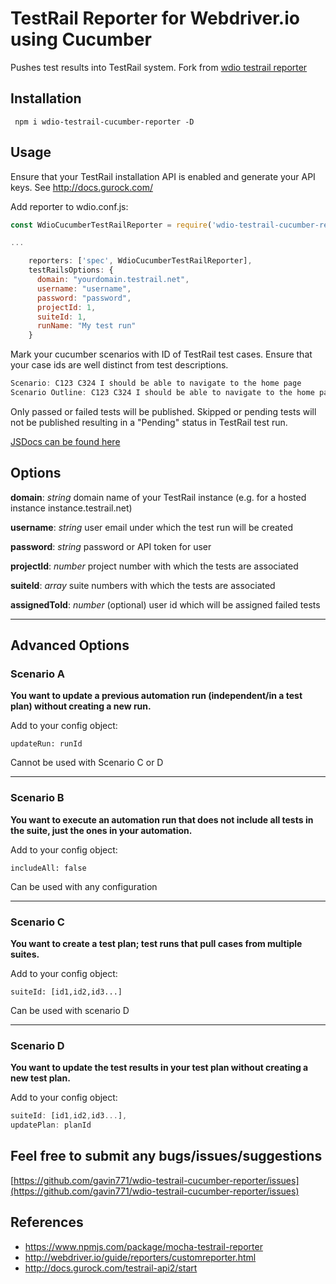 # TestRail Reporter for Webdriver.io using Cucumber

Pushes test results into TestRail system.
Fork from [wdio testrail reporter](https://www.npmjs.com/package/wdio-testrail-reporter)

## Installation

```shell
 npm i wdio-testrail-cucumber-reporter -D
```

## Usage
Ensure that your TestRail installation API is enabled and generate your API keys. See http://docs.gurock.com/

Add reporter to wdio.conf.js:

```Javascript
const WdioCucumberTestRailReporter = require('wdio-testrail-cucumber-reporter');

...

    reporters: ['spec', WdioCucumberTestRailReporter],
    testRailsOptions: {
      domain: "yourdomain.testrail.net",
      username: "username",
      password: "password",
      projectId: 1,
      suiteId: 1,
      runName: "My test run"
    }
```

Mark your cucumber scenarios with ID of TestRail test cases. Ensure that your case ids are well distinct from test descriptions.

```Javascript
Scenario: C123 C324 I should be able to navigate to the home page
Scenario Outline: C123 C324 I should be able to navigate to the home page
```

Only passed or failed tests will be published. Skipped or pending tests will not be published resulting in a "Pending" status in TestRail test run.

[JSDocs can be found here](https://gavin771.github.io/wdio-testrail-cucumber-reporter/)

## Options

**domain**: *string* domain name of your TestRail instance (e.g. for a hosted instance instance.testrail.net)

**username**: *string* user email under which the test run will be created

**password**: *string* password or API token for user

**projectId**: *number* project number with which the tests are associated

**suiteId**: *array* suite numbers with which the tests are associated

**assignedToId**: *number* (optional) user id which will be assigned failed tests

<hr/>

## Advanced Options

### Scenario A

**You want to update a previous automation run (independent/in a test plan) without creating a new run.**

Add to your config object:
```
updateRun: runId
```
Cannot be used with Scenario C or D

<hr/>

### Scenario B

**You want to execute an automation run that does not include all tests in the suite, just the ones in your automation.**

Add to your config object:
```
includeAll: false
```
Can be used with any configuration

<hr/>

### Scenario C

**You want to create a test plan; test runs that pull cases from multiple suites.**

Add to your config object:
```
suiteId: [id1,id2,id3...]
```
Can be used with scenario D

<hr/>

### Scenario D

**You want to update the test results in your test plan without creating a new test plan.**

Add to your config object:

```Javascript
suiteId: [id1,id2,id3...],
updatePlan: planId
```

## Feel free to submit any bugs/issues/suggestions

[https://github.com/gavin771/wdio-testrail-cucumber-reporter/issues](https://github.com/gavin771/wdio-testrail-cucumber-reporter/issues)

## References

- https://www.npmjs.com/package/mocha-testrail-reporter
- http://webdriver.io/guide/reporters/customreporter.html
- http://docs.gurock.com/testrail-api2/start